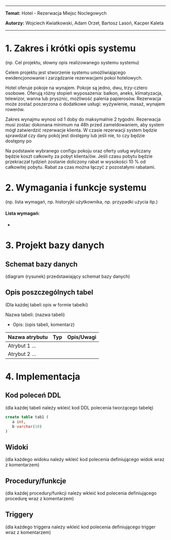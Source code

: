 

<!-- <style>
 p,li {
    font-size: 12pt;
  }
</style>  -->

<!-- <style>
 pre {
    font-size: 8pt;
  }
</style>  -->


---


**Temat:** Hotel - Rezerwacja Miejsc Noclegowych

**Autorzy:** Wojciech Kwiatkowski, Adam Orzeł, Bartosz Lasoń, Kacper Kaleta

--- 

# 1.  Zakres i krótki opis systemu

(np. Cel projektu, słowny opis realizowanego systemu systemu)

Celem projektu jest stworzenie systemu umożliwiającego ewidencjonowanie i zarządzanie rezerwacjami pokoi hotelowych.

Hotel oferuje pokoje na wynajem.
Pokoje są jedno, dwu, trzy-cztero osobowe.
Oferują różny stopień wyposażenia: balkon, aneks, klimatyzacja, telewizor, wanna lub prysznic, możliwość palenia papierosów.
Rezerwacja może zostać poszerzona o dodatkowe usługi: wyżywienie, masaż, wynajem rowerów.

Zakres wynajmu wynosi od 1 doby do maksymalnie 2 tygodni.
Rezerwacja musi zostac dokonana minimum na 48h przed zameldowaniem, aby system mógł zatwierdzić rezerwacje klienta.
W czasie rezerwacji system będzie sprawdzał czy dany pokój jest dostępny lub jeśli nie, to czy będzie dostępny po 

Na podstawie wybranego configu pokoju oraz oferty usług wyliczany będzie koszt całkowity za pobyt klienta/ów.
Jeśli czasu pobytu będzie przekraczał tydzień zostanie doliczony rabat w wysokości 10 % od całkowitej pobytu.
Rabat za czas można łączyć z pozostałymi rabatami.



# 2.	Wymagania i funkcje systemu

(np. lista wymagań, np. historyjki użytkownika, np. przypadki użycia itp.)

#### Lista wymagań: 
- 


# 3.	Projekt bazy danych

## Schemat bazy danych

(diagram (rysunek) przedstawiający schemat bazy danych) 

## Opis poszczególnych tabel

(Dla każdej tabeli opis w formie tabelki)


Nazwa tabeli: (nazwa tabeli)
- Opis: (opis tabeli, komentarz)

| Nazwa atrybutu | Typ  | Opis/Uwagi |
|----------------|------|------------|
| Atrybut 1 …    |      |            |
| Atrybut 2 …    |      |            |


# 4.	Implementacja

## Kod poleceń DDL

(dla każdej tabeli należy wkleić kod DDL polecenia tworzącego tabelę)

```sql
create table tab1 (
   a int,
   b varchar(10)
)
```

## Widoki

(dla każdego widoku należy wkleić kod polecenia definiującego widok wraz z komentarzem)

## Procedury/funkcje

(dla każdej procedury/funkcji należy wkleić kod polecenia definiującego procedurę wraz z komentarzem)

## Triggery

(dla każdego triggera należy wkleić kod polecenia definiującego trigger wraz z komentarzem)


